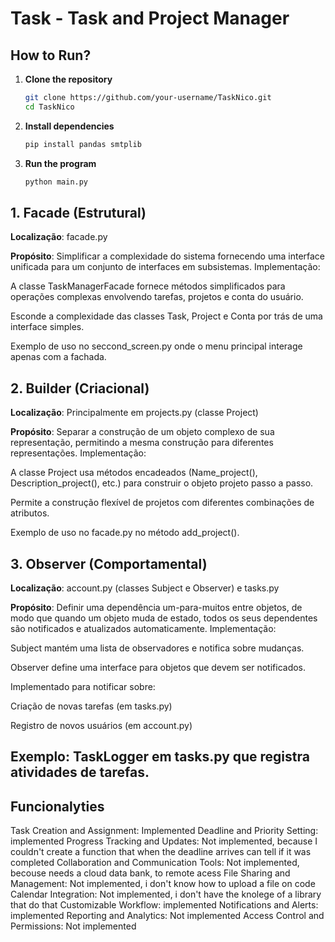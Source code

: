# Task - Task and Project Manager

##  How to Run?

1. **Clone the repository**
   ```bash
   git clone https://github.com/your-username/TaskNico.git
   cd TaskNico
   ```
2. **Install dependencies**
   ```bash
   pip install pandas smtplib
   ```
3. **Run the program**
   ```bash
   python main.py
   ```


## 1. Facade (Estrutural)
**Localização**: facade.py

**Propósito**: Simplificar a complexidade do sistema fornecendo uma interface unificada para um conjunto de interfaces em subsistemas.
Implementação:

A classe TaskManagerFacade fornece métodos simplificados para operações complexas envolvendo tarefas, projetos e conta do usuário.

Esconde a complexidade das classes Task, Project e Conta por trás de uma interface simples.

Exemplo de uso no seccond_screen.py onde o menu principal interage apenas com a fachada.

## 2. Builder (Criacional)
**Localização**: Principalmente em projects.py (classe Project)

**Propósito**: Separar a construção de um objeto complexo de sua representação, permitindo a mesma construção para diferentes representações.
Implementação:

A classe Project usa métodos encadeados (Name_project(), Description_project(), etc.) para construir o objeto projeto passo a passo.

Permite a construção flexível de projetos com diferentes combinações de atributos.

Exemplo de uso no facade.py no método add_project().

## 3. Observer (Comportamental)
**Localização**: account.py (classes Subject e Observer) e tasks.py

**Propósito**: Definir uma dependência um-para-muitos entre objetos, de modo que quando um objeto muda de estado, todos os seus dependentes são notificados e atualizados automaticamente.
Implementação:

Subject mantém uma lista de observadores e notifica sobre mudanças.

Observer define uma interface para objetos que devem ser notificados.

Implementado para notificar sobre:

Criação de novas tarefas (em tasks.py)

Registro de novos usuários (em account.py)

Exemplo: TaskLogger em tasks.py que registra atividades de tarefas.
---
## Funcionalyties

Task Creation and Assignment: Implemented
Deadline and Priority Setting: implemented
Progress Tracking and Updates: Not implemented, 
because I couldn't create a function that when the deadline arrives can tell if it was completed
Collaboration and Communication Tools: Not implemented, becouse needs a cloud data bank, to remote acess
File Sharing and Management: Not implemented, i don't know how to upload a file on code
Calendar Integration: Not implemented, i don't have the knolege of a library that do that
Customizable Workflow: implemented
Notifications and Alerts: implemented
Reporting and Analytics: Not implemented
Access Control and Permissions: Not implemented
